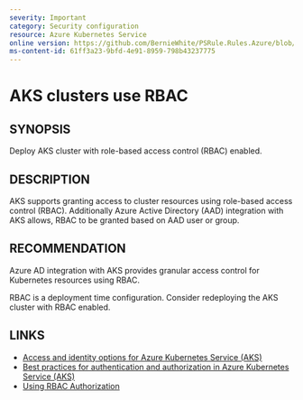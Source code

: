 ```yaml
---
severity: Important
category: Security configuration
resource: Azure Kubernetes Service
online version: https://github.com/BernieWhite/PSRule.Rules.Azure/blob/master/docs/rules/en/Azure.AKS.UseRBAC.md
ms-content-id: 61ff3a23-9bfd-4e91-8959-798b43237775
---
```


# AKS clusters use RBAC

## SYNOPSIS

Deploy AKS cluster with role-based access control (RBAC) enabled.

## DESCRIPTION

AKS supports granting access to cluster resources using role-based access control (RBAC).
Additionally Azure Active Directory (AAD) integration with AKS allows, RBAC to be granted based on AAD user or group.

## RECOMMENDATION

Azure AD integration with AKS provides granular access control for Kubernetes resources using RBAC.

RBAC is a deployment time configuration.
Consider redeploying the AKS cluster with RBAC enabled.

## LINKS

- [Access and identity options for Azure Kubernetes Service (AKS)](https://docs.microsoft.com/en-us/azure/aks/concepts-identity#azure-active-directory-integration)
- [Best practices for authentication and authorization in Azure Kubernetes Service (AKS)](https://docs.microsoft.com/en-us/azure/aks/operator-best-practices-identity#use-azure-active-directory)
- [Using RBAC Authorization](https://kubernetes.io/docs/reference/access-authn-authz/rbac/)
